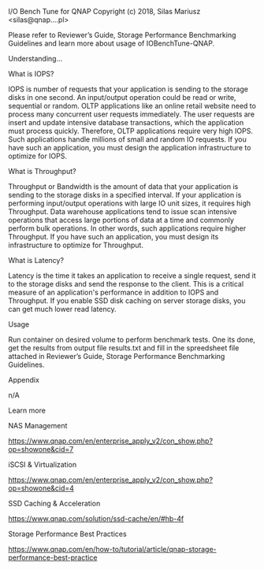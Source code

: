 I/O Bench Tune for QNAP Copyright (c) 2018, Silas Mariusz &lt;silas@qnap....pl>


Please refer to Reviewer’s Guide, Storage Performance Benchmarking Guidelines and learn more about usage of IOBenchTune-QNAP.


Understanding...

What is IOPS?

IOPS is number of requests that your application is sending to the storage disks in one second. An input/output operation could be read or write, sequential or random. OLTP applications like an online retail website need to process many concurrent user requests immediately. The user requests are insert and update intensive database transactions, which the application must process quickly. Therefore, OLTP applications require very high IOPS. Such applications handle millions of small and random IO requests. If you have such an application, you must design the application infrastructure to optimize for IOPS.


What is Throughput?

Throughput or Bandwidth is the amount of data that your application is sending to the storage disks in a specified interval. If your application is performing input/output operations with large IO unit sizes, it requires high Throughput. Data warehouse applications tend to issue scan intensive operations that access large portions of data at a time and commonly perform bulk operations. In other words, such applications require higher Throughput. If you have such an application, you must design its infrastructure to optimize for Throughput.


What is Latency?

Latency is the time it takes an application to receive a single request, send it to the storage disks and send the response to the client. This is a critical measure of an application's performance in addition to IOPS and Throughput. If you enable SSD disk caching on server storage disks, you can get much lower read latency.


Usage

Run container on desired volume to perform benchmark tests. One its done, get the results from output file results.txt and fill in the spreedsheet file attached in Reviewer’s Guide, Storage Performance Benchmarking Guidelines.


Appendix

n/A


Learn more


NAS Management

https://www.qnap.com/en/enterprise_apply_v2/con_show.php?op=showone&cid=7

iSCSI & Virtualization

https://www.qnap.com/en/enterprise_apply_v2/con_show.php?op=showone&cid=4

SSD Caching & Acceleration

https://www.qnap.com/solution/ssd-cache/en/#hb-4f

Storage Performance Best Practices

https://www.qnap.com/en/how-to/tutorial/article/qnap-storage-performance-best-practice
